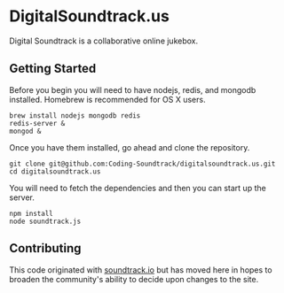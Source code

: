 # DigitalSoundtrack.us

Digital Soundtrack is a collaborative online jukebox.

## Getting Started

Before you begin you will need to have nodejs, redis, and mongodb installed.
Homebrew is recommended for OS X users.

    brew install nodejs mongodb redis
    redis-server &
    mongod &

Once you have them installed, go ahead and clone the repository.

    git clone git@github.com:Coding-Soundtrack/digitalsoundtrack.us.git
    cd digitalsoundtrack.us

You will need to fetch the dependencies and then you can start up the server.

    npm install
    node soundtrack.js

## Contributing

This code originated with [soundtrack.io](https://github.com/martindale/soundtrack.io) but has moved here in hopes to broaden the community's ability to decide upon changes to the site.
